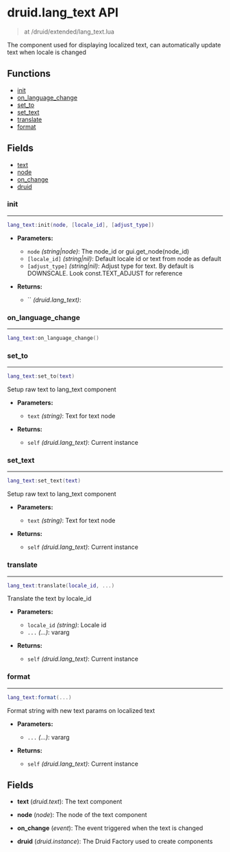 # druid.lang_text API

> at /druid/extended/lang_text.lua

The component used for displaying localized text, can automatically update text when locale is changed


## Functions
- [init](#init)
- [on_language_change](#on_language_change)
- [set_to](#set_to)
- [set_text](#set_text)
- [translate](#translate)
- [format](#format)


## Fields
- [text](#text)
- [node](#node)
- [on_change](#on_change)
- [druid](#druid)



### init

---
```lua
lang_text:init(node, [locale_id], [adjust_type])
```

- **Parameters:**
	- `node` *(string|node)*: The node_id or gui.get_node(node_id)
	- `[locale_id]` *(string|nil)*: Default locale id or text from node as default
	- `[adjust_type]` *(string|nil)*: Adjust type for text. By default is DOWNSCALE. Look const.TEXT_ADJUST for reference

- **Returns:**
	- `` *(druid.lang_text)*:

### on_language_change

---
```lua
lang_text:on_language_change()
```

### set_to

---
```lua
lang_text:set_to(text)
```

Setup raw text to lang_text component

- **Parameters:**
	- `text` *(string)*: Text for text node

- **Returns:**
	- `self` *(druid.lang_text)*: Current instance

### set_text

---
```lua
lang_text:set_text(text)
```

Setup raw text to lang_text component

- **Parameters:**
	- `text` *(string)*: Text for text node

- **Returns:**
	- `self` *(druid.lang_text)*: Current instance

### translate

---
```lua
lang_text:translate(locale_id, ...)
```

Translate the text by locale_id

- **Parameters:**
	- `locale_id` *(string)*: Locale id
	- `...` *(...)*: vararg

- **Returns:**
	- `self` *(druid.lang_text)*: Current instance

### format

---
```lua
lang_text:format(...)
```

Format string with new text params on localized text

- **Parameters:**
	- `...` *(...)*: vararg

- **Returns:**
	- `self` *(druid.lang_text)*: Current instance


## Fields
<a name="text"></a>
- **text** (_druid.text_): The text component

<a name="node"></a>
- **node** (_node_): The node of the text component

<a name="on_change"></a>
- **on_change** (_event_): The event triggered when the text is changed

<a name="druid"></a>
- **druid** (_druid.instance_): The Druid Factory used to create components

